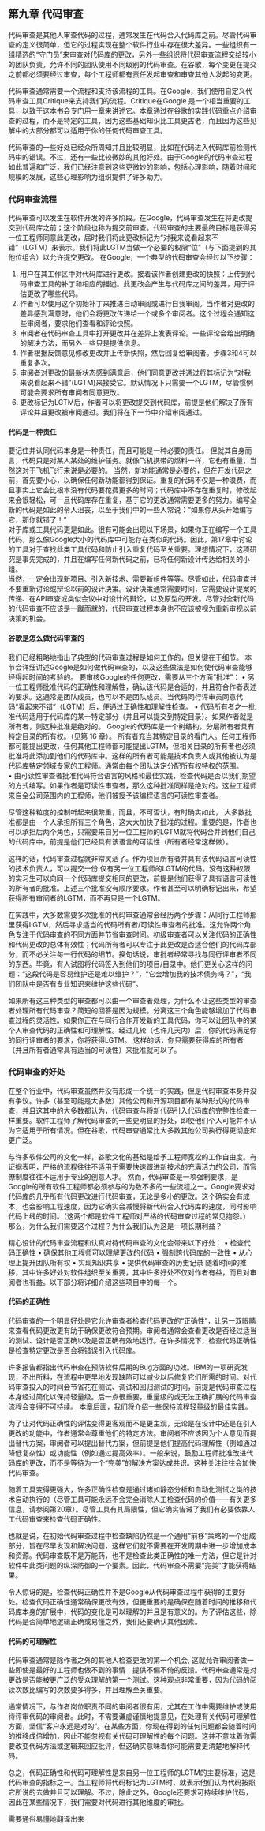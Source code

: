 ## 第九章 代码审查

代码审查是其他人审查代码的过程，通常发生在代码合入代码库之前。尽管代码审查的定义很简单，但它的过程实现在整个软件行业中存在很大差异。一些组织有一组精选的“守门员”来审查对代码库的更改，另外一些组织将代码审查流程交给较小的团队负责，允许不同的团队使用不同级别的代码审查。在谷歌，每个变更在提交之前都必须要经过审查，每个工程师都有责任发起审查和审查其他人发起的变更。  

代码审查通常需要一个流程和支持该流程的工具。在Google，我们使用自定义代码审查工具Critique来支持我们的流程。Critique在Google 是一个相当重要的工具，以致于这本书会专门用一章来讲述它。本章通过在谷歌的实践代码重点介绍审查的过程，而不是特定的工具，因为这些基础知识比工具更古老，而且因为这些见解中的大部分都可以适用于你的任何代码审查工具。

代码审查的一些好处已经众所周知并且比较明显，比如在代码进入代码库前检测代码中的错误。不过，还有一些比较微妙的其他好处。由于Google的代码审查过程如此普遍和广泛，我们已经注意到这些更微妙的影响，包括心理影响，随着时间和规模的发展，这些心理影响为组织提供了许多助力。

### 代码审查流程
代码审查可以发生在软件开发的许多阶段。在Google，代码审查发生在将更改提交到代码库之前；这个阶段也称为提交前审查。代码审查的主要最终目标是获得另一位工程师同意此更改，届时我们将此更改标记为“对我来说看起来不错”（LGTM）来表示。我们将此LGTM当做一个必要的权限“位”（与下面提到的其他位组合）以允许提交更改。
在Google，一个典型的代码审查会经过以下步骤：
1. 用户在其工作区中对代码库进行更改。接着该作者创建更改的快照：上传到代码审查工具的补丁和相应的描述。此更改会产生与代码库之间的差异，用于评估更改了哪些代码。  
2. 作者可以使用这个初始补丁来推进自动审阅或进行自我审阅。当作者对更改的差异感到满意时，他们会将更改传递给一个或多个审阅者。这个过程会通知这些审阅者，要求他们查看和评论快照。  
3. 审阅者在代码审查工具中打开更改并在差异上发表评论。一些评论会给出明确的解决方法，而另外一些只是提供信息。
4. 作者根据反馈意见修改更改并上传新快照，然后回复给审阅者。步骤3和4可以重复多次。
5. 审阅者对更改的最新状态感到满意后，他们同意更改并通过将其标记为“对我来说看起来不错”(LGTM)来接受它。默认情况下只需要一个LGTM，尽管惯例可能会要求所有审阅者同意更改。
6. 更改标记为LGTM后，作者可以将更改提交到代码库，前提是他们解决了所有评论并且更改被审阅通过。我们将在下一节中介绍审阅通过。

#### 代码是一种责任
要记住并认同代码本身是一种责任，而且可能是一种必要的责任。 但就其自身而言，代码只是对某人某处的维护任务。就像飞机携带的燃料一样，它也有重量，当然这对于飞机飞行来说是必要的。
当然，新功能通常是必要的，但在开发代码之前，首先要小心，以确保任何新功能都得到保证。重复的代码不仅是一种浪费，而且事实上它会比根本没有代码要花费更多的时间；代码库中不存在重复时，修改起来会很轻松，可一旦代码库存在重复，基于它的更改通常需要更多的努力。编写全新的代码是如此的令人沮丧，以至于我们中的一些人常说：“如果你从头开始编写它，那你就错了！”  
对于库或工具代码更是如此。很有可能会出现以下场景，如果你正在编写一个工具代码，那么像Google大小的代码库中可能存在类似的代码。因此，第17章中讨论的工具对于查找此类工具代码和防止引入重复代码至关重要。理想情况下，这项研究是事先完成的，并且在编写任何新代码之前，已将任何新设计传达给相关的小组。  
当然，一定会出现新项目、引入新技术、需要新组件等等。尽管如此，代码审查并不要重新讨论或辩论以前的设计决策。设计决策通常需要时间，它需要设计提案的传递、在API审查或类似会议中对设计的辩论，以及原型的开发。尽管对全新代码的代码审查不应该是一蹴而就的，代码审查过程本身也不应该被视为重新审视以前决策的机会。

#### 谷歌是怎么做代码审查的
我们已经粗略地指出了典型的代码审查过程是如何工作的，但关键在于细节。
本节会详细讲述Google是如何做代码审查的，以及这些做法是如何使代码审查能够经得起时间的考验的。
要审核Google的任何更改，需要从三个方面“批准”：
• 另一位工程师批准代码的正确性和理解性，确认该代码是合适的，并且符合作者表述的要求。这通常是团队成员，也可以不是团队成员。当代码同行评审员同意代码“看起来不错”（LGTM）后，便通过正确性和理解性检查。
• 代码所有者之一批准代码适用于代码库的某一特定部分（并且可以提交到特定目录）。如果作者就是所有者，则这种批准是绝对的。 Google的代码库是一个树结构，分层所有者具有特定目录的所有权。（见第 16 章）。
所有者充当其特定目录的看门人。任何工程师都可能提出更改，任何其他工程师都可能提出LGTM，但相关目录的所有者也必须批准将此添加到他们的代码库中。这样的所有者可能是技术负责人或其他被认为是代码库特定领域专家的工程师。通常由每个团队决定分配所有权特权的范围。  
• 由可读性审查者批准代码符合语言的风格和最佳实践，检查代码是否以我们期望的方式编写。如果作者是可读性审查者，那么这种批准同样是绝对的。这些工程师来自全公司范围内的工程师，他们被授予该编程语言的可读性审查者。  

尽管这种粒度的控制听起来很繁重，而且，不可否认，有时确实如此， 大多数批准都是由一个人承担所有三个角色，这大大加快了批准的过程。重要的是，作者也可以承担后两个角色，只需要来自另一位工程师的LGTM就将代码合并到他们自己的代码库中，前提是他们已经具有该语言的可读性（所有者经常这样做）。  

这样的话，代码审查过程就非常灵活了。作为项目所有者并具有该代码语言可读性的技术负责人，可以提交一份
仅有另一位工程师的LGTM的代码。没有这种权限的实习生可以向同一个代码库提交相同的更改，前提是他们获得了具有语言可读性的所有者的批准。上述三个批准没有顺序要求。作者甚至可以明确标记出来，希望获得所有审阅者的LGTM，而不再只是一个LGTM。  

在实践中，大多数需要多次批准的代码审查通常会经历两个步骤：从同行工程师那里获得LGTM，然后寻求适当的代码所有者/可读性审查者的批准。这允许两个角色专注于代码审查的不同方面并节省审查时间。初级审查者可以关注代码的正确性和代码更改的总体有效性；代码所有者可以专注于此更改是否适合他们的代码库部分，而不必关注每一行代码的细节。换句话说，审批者经常寻找与同行评审者不同的东西。毕竟，有人试图将代码签入到他们的项目/目录中。他们更关心这样的问题：“这段代码是容易维护还是难以维护？”，“它会增加我的技术债务吗？”，“我们团队中是否有专业知识来维护这些代码”。   

如果所有这三种类型的审查都可以由一个审查者处理，为什么不让这些类型的审查者处理所有代码审查？简短的回答是因为规模。分离这三个角色能够增加了代码审查过程的灵活性。如果你正在与同行合作开发新的工具代码，你可以让团队中的某个人审查代码的正确性和可理解性。经过几轮（也许几天内）后，你的代码满足你的同行评审者的要求，你将获得LGTM。 这样的话，你只需要获得库的所有者（并且所有者通常具有适当的可读性）来批准就可以了。

### 代码审查的好处
在整个行业中，代码审查虽然并没有形成一个统一的实践，但是代码审查本身并没有争议。许多（甚至可能是大多数）其他公司和开源项目都有某种形式的代码审查，并且这其中的大多数都认为，代码审查与将新代码引入代码库的完整性检查一样重要。软件工程师了解代码审查的一些更明显的好处，即使他们个人可能并不认为它适用于所有情况。但在谷歌，代码审查通常比大多数其他公司执行得更彻底和更广泛。

与许多软件公司的文化一样，谷歌文化的基础是给予工程师宽松的工作自由度。有证据表明，严格的流程往往不适用于需要快速跟进新技术的充满活力的公司，而官僚制度往往不适用于专业的创意人才。 然而，代码审查是一项强制要求，是Google的所有软件工程师都必须参与的为数不多的一些流程之一。Google要求对代码库的几乎所有代码更改进行代码审查，无论是多小的更改。这个确实会有成本，也会影响工程速度，因为它确实会减慢将新代码合入代码库的速度，同时影响代码上线的时间。（这两个都是软件工程师对严格的代码审查过程的常见抱怨。） 那么，为什么我们需要这个过程？为什么我们认为这是一项长期利益？

精心设计的代码审查流程和认真对待代码审查的文化会带来以下好处：
• 检查代码正确性
• 确保其他工程师可以理解更改的代码
• 强制跨代码库的一致性
• 从心理上提升团队所有权
• 实现知识共享
• 提供代码审查的历史记录
随着时间的推移，其中许多好处对软件组织至关重要，其中许多好处不仅对作者有益，而且对审阅者也有益。以下部分将详细介绍这些项目中的每一个。

#### 代码的正确性
代码审查的一个明显好处是它允许审查者检查代码更改的“正确性”，让另一双眼睛来查看代码更改更有助于确保更改符合预期。审阅者通常会查看更改是否经过适当的测试、设计是否正确以及是否正确有效地运行。在许多情况下，检查代码正确性是检查特定更改是否会将错误引入代码库。

许多报告都指出代码审查在预防软件后期的Bug方面的功效。IBM的一项研究发现，不出所料，在流程中更早地发现缺陷可以减少以后修复它们所需的时间。对代码审查投入的时间会节省花在测试、调试和回归测试的时间，前提是代码审查过程本身经过简化以保持轻量级。后一点很重要，重量级的或无法正确扩展的代码审查流程会变得不可持续。 本章后面，我们将介绍一些保持流程轻量级的最佳实践。

为了让对代码正确性的评估变得更客观而不是更主观，无论是在设计中还是在引入更改的功能中，作者通常会尊重他们的特定方法。审阅者不应该因为个人意见而提出替代方案，审阅者可以提出替代方案，但前提是他们提高代码理解性（例如通过降低复杂性）或功能性（例如通过提高效率）。一般来说，鼓励工程师批准改进代码库的更改，而不是等待为一个“完美”的解决方案达成共识。这种关注往往会加快代码审查。

随着工具变得更强大，许多正确性检查是通过诸如静态分析和自动化测试之类的技术自动执行的（尽管工具可能永远不会完全消除人工检查代码的价值——有关更多信息，请参阅第20章）。尽管工具有其局限性，但它确实告诫了我们有必要依靠人工代码审查来检查代码正确性。

也就是说，在初始代码审查过程中检查缺陷仍然是一个通用“前移”策略的一个组成部分，旨在尽早发现和解决问题，这样它们就不需要在开发周期中进一步增加成本和资源。代码审查既不是万能药，也不是检查此类正确性的唯一方法，但它是针对软件中此类问题的纵深防御的一个要素。因此，代码审查不需要“完美”才能获得结果。

令人惊讶的是，检查代码正确性并不是Google从代码审查过程中获得的主要好处。检查代码正确性通常确保更改有效，但更重要的是确保在随着时间的推移和代码库本身的扩展中，代码的变化是可以理解的并且是有意义的。为了评估这些，除代码是否简单地逻辑正确或易懂之外，我们还要确认其他因素。

#### 代码的可理解性  
代码审查通常是除作者之外的其他人检查更改的第一个机会, 这就允许审阅者做一些即使是最好的工程师也做不到的事情：提供不偏不倚的反馈。代码审查通常是对更改是否能被更广泛的受众理解的第一个测试。这种观点非常重要，因为代码的阅读次数比编写的次数要多得多，并且理解至关重要。

通常情况下，与作者岗位职责不同的审阅者很有用，尤其在工作中需要维护或使用待评审代码的审阅者。此时，不需要谦虚谨慎地提意见，在处理有关代码可理解性方面，坚信“客户永远是对的”。在某些方面，你现在得到的任何问题都会随着时间的推移成倍增加，因此不能忽视有关代码可理解性的每个问题。这并不意味着你需要改变代码方法或逻辑来回应批评，但这确实意味着你可能需要更清楚地解释代码。

总之，代码正确性和代码可理解性是来自另一位工程师的LGTM的主要标准，这是代码审查的指标之一。当工程师将代码标记为LGTM时，就表示他们认为代码按照它所说的去做并且可以理解。不过，除此之外，Google还要求可持续维护代码，因此在某些情况下，我们需要对代码进行其他维度的审批。

需要通俗易懂地翻译出来


















